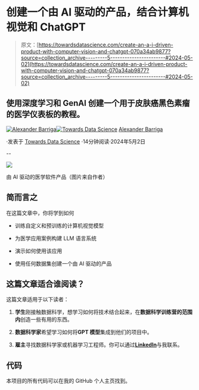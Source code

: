 # 创建一个由 AI 驱动的产品，结合计算机视觉和 ChatGPT

> 原文：[https://towardsdatascience.com/create-an-a-i-driven-product-with-computer-vision-and-chatgpt-070a34ab9877?source=collection_archive---------5-----------------------#2024-05-02](https://towardsdatascience.com/create-an-a-i-driven-product-with-computer-vision-and-chatgpt-070a34ab9877?source=collection_archive---------5-----------------------#2024-05-02)

## 使用深度学习和 GenAI 创建一个用于皮肤癌黑色素瘤的医学仪表板的教程。

[](https://databeast.medium.com/?source=post_page---byline--070a34ab9877--------------------------------)[![Alexander Barriga](../Images/3bc55828dfa05df635c2ed6572528fd7.png)](https://databeast.medium.com/?source=post_page---byline--070a34ab9877--------------------------------)[](https://towardsdatascience.com/?source=post_page---byline--070a34ab9877--------------------------------)[![Towards Data Science](../Images/a6ff2676ffcc0c7aad8aaf1d79379785.png)](https://towardsdatascience.com/?source=post_page---byline--070a34ab9877--------------------------------) [Alexander Barriga](https://databeast.medium.com/?source=post_page---byline--070a34ab9877--------------------------------)

·发表于 [Towards Data Science](https://towardsdatascience.com/?source=post_page---byline--070a34ab9877--------------------------------) ·14分钟阅读·2024年5月2日

--

![](../Images/f6f55f64dc2e9be4b0f4ed30adce242b.png)

由 AI 驱动的医学软件产品（图片来自作者）

## **简而言之**

在这篇文章中，你将学到如何

+   训练自定义和预训练的计算机视觉模型

+   为医学应用案例构建 LLM 语言系统

+   演示如何使用该应用

+   使用任何数据集创建一个由 AI 驱动的产品

## 这篇文章适合谁阅读？

这篇文章适用于以下读者：

1.  **学生**刚接触数据科学，想学习如何将技术结合起来，在**数据科学训练营的范围内**创造一些有用的东西。

1.  **数据科学家**希望学习如何将**GPT 模型**集成到他们的项目中。

1.  **雇主**寻找数据科学家或机器学习工程师。你可以通过[**LinkedIn**](http://www.linkedin.com/in/alexander-barriga)与我联系。

## **代码**

本项目的所有代码可以在我的 GitHub 个人主页找到。

